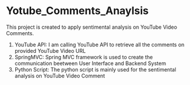 # Yotube_Comments_Anaylsis

This project is created to apply sentimental analysis on YouTube Video Comments. 

1. YouTube API: I am calling YouTube API to retrieve all the comments on provided YouTube Video URL
2. SpringMVC: Spring MVC framework is used to create the communication beetween User Interface and Backend System
3. Python Script: The python script is mainly used for the sentimental analysis on YouTube Video Comment
